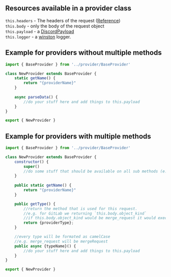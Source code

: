 ## Resources available in a provider class  
`this.headers` - The headers of the request ([Reference](http://expressjs.com/de/4x/api.html#req))  
`this.body` - only the body of the request object  
`this.payload` - a [DiscordPayload](util/DiscordPayload.md)  
`this.logger` - a [winston](https://github.com/winstonjs/winston) logger.

## Example for providers without multiple methods
```ts
import { BaseProvider } from '../provider/BaseProvider'

class NewProvider extends BaseProvider {
    static getName() {
        return "{providerName}"
    }
    
    async parseData() {
        //do your stuff here and add things to this.payload
    }
}

export { NewProvider }

```

## Example for providers with multiple methods
```js
import { BaseProvider } from '../provider/BaseProvider'

class NewProvider extends BaseProvider {
    constructor() {
        super()
        //do some stuff that should be available on all sub methods (e.g. setting the discord embed color)
    }
    
    public static getName() {
        return "{providerName}"
    }

    public getType() {
        //return the method that is used for this request.
        //e.g. for GitLab we returning `this.body.object_kind`  
        //if this.body.object_kind would be merge_request it would execute the sub method mergeRequest in this class here.
        return {providerType};
    }

    //every type will be formated as camelCase
    //e.g. merge_request will be mergeRequest
    public async {typeName}() {
        //do your stuff here and add things to this.payload
    }
}

export { NewProvider }

```
